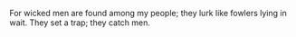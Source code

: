 For wicked men are found among my people; they lurk like fowlers lying in wait. They set a trap; they catch men.
